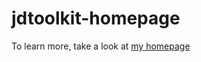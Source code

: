 # jdtoolkit-homepage
<p> To learn more, take a look at <a href= "https://ryderkramer.github.io/jdtoolkit-homepage/" > my homepage </a></p>
